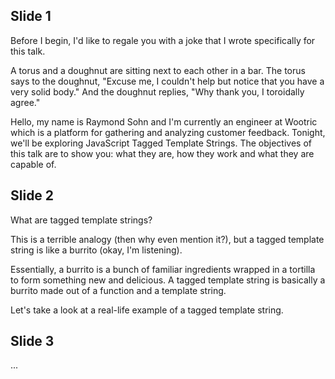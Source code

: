 ## Slide 1

Before I begin, I'd like to regale you with a joke that I wrote specifically
for this talk.

A torus and a doughnut are sitting next to each other in a bar. The torus says
to the doughnut, "Excuse me, I couldn't help but notice that you have a very
solid body." And the doughnut replies, "Why thank you, I toroidally agree."

Hello, my name is Raymond Sohn and I'm currently an engineer at Wootric which
is a platform for gathering and analyzing customer feedback. Tonight, we'll be
exploring JavaScript Tagged Template Strings. The objectives of this talk are to
show you: what they are, how they work and what they are capable of.

## Slide 2

What are tagged template strings?

This is a terrible analogy (then why even mention it?), but a tagged template
string is like a burrito (okay, I'm listening).

Essentially, a burrito is a bunch of familiar ingredients wrapped in a tortilla
to form something new and delicious. A tagged template string is basically a
burrito made out of a function and a template string.

Let's take a look at a real-life example of a tagged template string.

## Slide 3

...
